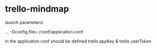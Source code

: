 trello-mindmap
==============

launch parameters:

... -Dconfig.file=./conf/application.conf

in the application.conf should be defined trello.appKey & trello.userToken